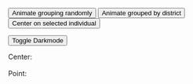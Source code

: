 <link href="style.css" rel="stylesheet" type="text/css" />

<button id="random-button">Animate grouping randomly</button>
<button id="grid-button">Animate grouped by district</button>
<button id="individual-center-button">Center on selected individual</button>


<button id="toggle-background">Toggle Darkmode</button>
<div id="wrapper">
  <div id="filter-container" class="flex flex-horizontal">
  </div>

  <div id='my-canvas' class="left"></div>
  <div class="right inspectorPanel">
    Center: 
    <div class="inspector">
      <lively-inspector id="center-inspector"></lively-inspector>
    </div>
    <br> Point:
    <div class="inspector">
      <lively-inspector id="inspector"></lively-inspector>
    </div>
  </div>
</div>

<svg width="800" height="1000"></svg>

<script>
import d3 from "src/external/d3.v5.js"
import mp2 from "https://lively-kernel.org/lively4/BP2019RH1/scratch/individualsAsPoints/regl/npm-modules/npm-mouse-position.js"
import mb2 from "https://lively-kernel.org/lively4/BP2019RH1/scratch/individualsAsPoints/regl/npm-modules/npm-mouse-pressed.js" 

import { AVFParser } from "https://lively-kernel.org/voices/parsing-data/avf-parser.js"
import { ReGL } from "https://lively-kernel.org/lively4/BP2019RH1/scratch/individualsAsPoints/regl/npm-modules/regl-point-wrapper.js"
import { addSelectionEventListener } from "https://lively-kernel.org/lively4/BP2019RH1/scratch/individualsAsPoints/regl/point-selection.js"
import { Selector } from "https://lively-kernel.org/lively4/BP2019RH1/scratch/individualsAsPoints/regl/point-selection2.js"
import { Filterer } from "https://lively-kernel.org/lively4/BP2019RH1/scratch/individualsAsPoints/regl/point-filter.js"

// Some constants to use
const MAX_WIDTH = 800;
const MAX_HEIGHT = 720;
const MAX_SPEED = 25;
const POINT_SIZE = 7;
const POINT_COUNT = 50000;

var divCanvas = lively.query(this, "#my-canvas")
var canvas = <canvas width="800" height="720"></canvas>
var svg = lively.query(this, "svg")
var inspector = lively.query(this, "#inspector")
var centerInspector = lively.query(this, "#center-inspector")
var context = canvas.getContext("webgl") 
var regl = new ReGL(context)
var world = this

let attributes = ["gender", "region", "state", "zone", "district", "age"]

var selectPreferences = {"multipleSelect": false};

let backgroundColor = [255, 255, 255, 1]

divCanvas.appendChild(canvas)
divCanvas.appendChild(svg)

var mp = mp2(divCanvas)
var mb = mb2(divCanvas)


var filterer = new Filterer(attributes)
var selector = new Selector(this.parentElement, mb, mp, selectPreferences, inspector)

// Make scales
let colorScale = d3.scaleOrdinal(d3.schemeCategory10).domain(["male", "female"])
let attributeColorScale = d3.scaleOrdinal(d3.schemeSet2).domain(attributes)
let xScale
let xAxis



// Filter

const drawPoints = (inputPoints) => { 
  if (inputPoints == null) inputPoints = points;
  xScale = initDistrictScale(filterer.getFilteredData(inputPoints))
  colorScale = initColorScale(filterer.getFilteredData(inputPoints))
  xAxis = d3.axisBottom(xScale)
  
  regl.drawPoints({
    points: filterer.getFilteredData(inputPoints)
  });
}




let removeScale = (containerElement) => {
  return () => { d3.select(containerElement).select("g").remove() }
}

let addScale = () => {
  d3.select(svg).append("g")
    .attr("class", "axis")
    .attr("transform", "translate(" + 0 + "," + 800 + ")")
    .call(xAxis)
  .selectAll("text")
    .attr("y", 0)
    .attr("x", 9)
    .attr("dy", ".35em")
    .attr("transform", "rotate(90)")
    .style("text-anchor", "start");
}

let removeAndAddScale = (containerElement) => {
  return () => {
    d3.select(containerElement).select("g").remove();
    d3.select(svg).append("g")
    .attr("class", "axis")
    .attr("transform", "translate(" + 0 + "," + 720 + ")")
    .call(xAxis)
    .selectAll("text")
    .attr("y", 0)
    .attr("x", 9)
    .attr("dy", ".35em")
    .attr("transform", "rotate(90)")
    .style("text-anchor", "start");
  }
}



let getTargetPositionRandom = (point) => {
  return randomIntFromInterval(0, MAX_WIDTH)
}

let getTargetPositionDistrict = (point) => {
  return xScale(point.district) + randomIntFromInterval(10, xScale.bandwidth() - 10)
}

var points = []
//= createData(POINT_COUNT);
//   initScalesAndAxes(points)
//  initFilterSelect(points)

/*drawPoints({
  pointWidth: POINT_SIZE,
  points: points.filter(activeFilterExpr)
});*/

var selectPreferences = {"multipleSelect": false};

AVFParser.loadCompressedIndividualsWithKeysFromFile().then(result => {
  let data = result
  
  points = initData(data)
  
  xScale = initDistrictScale(points)
  colorScale = initColorScale(points)
  xAxis = d3.axisBottom(xScale)

  filterer.initFilterSelectBoxes(lively.query(world, "#filter-container"), points, world, drawPoints)
  selector.init(points, drawPoints)
  selector.start()
  
  drawPoints(points)
})

addEvtListenerAnimation(lively.query(this, "#random-button"), getTargetPositionRandom, removeScale(svg))
addEvtListenerAnimation(lively.query(this, "#grid-button"), getTargetPositionDistrict, removeAndAddScale(svg))


lively.query(this, "#toggle-background").addEventListener("click", () => {
  backgroundColor = [255-backgroundColor[0], 255-backgroundColor[1], 255-backgroundColor[2],1]
  regl.setBackgroundColor({r: backgroundColor[0], g: backgroundColor[1], b: backgroundColor[2]})
  
  drawPoints(points)
})

function initDistrictScale(data) {
  const uniqueDistrict = [...new Set(data.map(item => item.district))];
  let scale = d3.scaleBand().domain(uniqueDistrict).range([0, MAX_WIDTH])
  return scale
}

function initColorScale(data) {
  const uniqueGender = [...new Set(data.map(item => item.gender))];
  let scale = d3.scaleOrdinal(d3.schemeCategory10).domain(uniqueGender)
  return scale
}

//------- Data Helpers ---------//

function randomFromInterval(min, max) {
  return Math.random() * (max - min) + min;
}

function randomIntFromInterval(min, max) {
  return Math.floor(randomFromInterval(min, max));
}
/*
function createData(dataCount) {
  var data = [];
  for (var i = 0; i < dataCount; i++) {
    let x = randomIntFromInterval(POINT_SIZE, MAX_WIDTH)
    let y = randomIntFromInterval(POINT_SIZE, MAX_HEIGHT)
    let gender = genderNames[randomIntFromInterval(0, genderNames.length - 1)]
    
    var datum = {
      age: randomIntFromInterval(10,99),
      district: districtNames[randomIntFromInterval(0, districtNames.length - 1)],
      gender: gender,
      themes: {},
      
      drawing: {
        id: i,
        speed: randomFromInterval(1, MAX_SPEED),
        y: y,
        x: x,
        sy: y,
        sx: x,
        highlighted: false,
        size: randomIntFromInterval(POINT_SIZE, POINT_SIZE),
        color: d3.rgb(colorScale(gender)), 
        defaultColor: d3.rgb(colorScale(gender)),
      }
    };

    data.push(datum);
  }
  return data;
}*/

function initData(data) {
  let result = data
  
  for (var i = 0; i < result.length; i++) {
    let x = randomIntFromInterval(POINT_SIZE, MAX_WIDTH)
    let y = randomIntFromInterval(POINT_SIZE, MAX_HEIGHT)
    
    result[i]["drawing"] = {
      id: i,
      y: y,
      x: x,
      sy: y,
      sx: x,
      highlighted: false,
      size: POINT_SIZE,
      color: d3.rgb(colorScale(result[i].gender)),
      defaultColor: d3.rgb(colorScale(result[i].gender)),
    };
  }
  
  return result
}

//------- EventListener ---------//
function addEvtListenerAnimation(button, getTargetPosition, beforeAnimation) {
  button.addEventListener("click", () => {
    const duration = 2000
    const ease = d3.easeCubic
    
    beforeAnimation()
    
    points.forEach((point) => {
      point.drawing.x = getTargetPosition(point)
    });
    
    var currentPoints = filterer.getFilteredData(points)
    
    let timer = d3.timer((elapsed) => {
      const t = Math.min(1, ease(elapsed / duration))

      regl.animatePoints({
        points: currentPoints,
        tick: t,
      })

      if (t === 1) {
        timer.stop()
        points.forEach(point => {point.drawing.sx = point.drawing.x; point.drawing.sy = point.drawing.y})
      }
    })
  })
}

var radius = 100;
var arcThickness = 20;
let padAngle = 0.02

var arc = d3.arc()
    .innerRadius(function(d){return d[3] * radius - arcThickness / 2;})
    .outerRadius(function(d){return d[3] * radius + arcThickness / 2;})
    .startAngle(function(d){return cScale(d[1]);})
    .endAngle(function(d){return cScale(d[0]);})
    .padAngle([padAngle]);
    
var cScale = d3.scaleLinear()
    .domain([1,0])
    .range([Math.PI/ 2, 2 * Math.PI + Math.PI/2]);
    

            
let individualCenterButton = lively.query(this, "#individual-center-button")

individualCenterButton.addEventListener("click", () => {

  if (selector.selectedObjects.length <= 0) {
    return;
  }
  
  let center = points[selector.selectedObjects[0]];
  centerInspector.inspect(center)

  let differingPoints = calculateDifferingPoints(center, points)
  let differingAttributeCounts = calculateDifferingAttributeCounts(differingPoints)
  let angleDictAndArcs = calculateAttributeMarginsAndAngles(differingAttributeCounts, differingPoints)
  
  let angleDict = angleDictAndArcs[0]
  let arcs = angleDictAndArcs[1]
  
  var canvasPositionInfo = canvas.getBoundingClientRect();
  var canvasWidth = canvasPositionInfo.width;
  var canvasHeight = canvasPositionInfo.height;

  let centerCopy = JSON.parse(JSON.stringify(center))
  centerCopy.drawing.x = canvasWidth / 2;
  centerCopy.drawing.y = canvasHeight / 2;
  
  debugger
  let drawingPoints = []
  for (var i = 1; i < differingPoints.length; i++) {
    differingPoints[i].forEach(point => 
     {if (angleDict[point.differingAttributes]) {
      let randomAngle = randomFromInterval(angleDict[point.differingAttributes].startAngle, angleDict[point.differingAttributes].endAngle);
      point.drawing.angle = randomAngle
      point.drawing.x = centerCopy.drawing.x + radius * i * Math.cos(randomAngle);
      point.drawing.y = centerCopy.drawing.y - radius * i * Math.sin(randomAngle); 
      drawingPoints.push(point)
     }
      }
  )
  }
  
  
  debugger
  drawingPoints.push(centerCopy)
let SVG = d3.select(svg)
 
 d3.select(svg).selectAll("path")
  .data(arcs)
  .enter()
  .append("path")
  .style("fill", function(d){return d3.rgb(attributeColorScale(d[2]));})
  .style("opacity", 0.3)
  .attr("transform", "translate(" + centerCopy.drawing.x + "," + centerCopy.drawing.y +")")
  .attr("d", arc);

// Add one dot in the legend for each name.
var size = 20
var distance = 70

SVG.selectAll("mydots")
  .data(attributes)
  .enter()
  .append("rect")
    .attr("x", function(d,i){ return 10 + i * (size + distance)} )
    .attr("y", 720) // 100 is where the first dot appears. 25 is the distance between dots
    .attr("width", size)
    .attr("height", size)
    .style("fill", function(d){ return attributeColorScale(d)})

// Add one dot in the legend for each name.
SVG.selectAll("mylabels")
  .data(attributes)
  .enter()
  .append("text")
    .attr("x", function(d,i){ return 10 + i*(size + distance) + size*1.4} )
    .attr("y", 720 + size/2 ) // 100 is where the first dot appears. 25 is the distance between dots
    .style("fill", function(d){ return attributeColorScale(d)})
    .text(function(d){ return d})
    .attr("text-anchor", "left")
    .style("alignment-baseline", "middle")

  
 
  drawPoints(drawingPoints)
  selector.updateSelectableObjects(drawingPoints)
    
})

function calculateDifferingPoints(center, points) {
    let differingPoints = []
    for (var point of points) {
      let count = 0
      let differingAttributes = []
      for (var attr of attributes) {
        if (center[attr] != point[attr]) {
          count ++;
          differingAttributes.push(attr)
        }
      }
      let pointCopy = JSON.parse(JSON.stringify(point))
      pointCopy["differingAttributes"] = differingAttributes
      if (differingPoints[count]) {
        differingPoints[count].push(pointCopy)
      } else {
        differingPoints[count] = [pointCopy]
      }
  }
  return differingPoints
}

function calculateDifferingAttributeCounts(differingPoints) {
  let differingAttributeCounts = []
  let naughtyList = []
  for (var i = 0; i < differingPoints.length; i++) {
    if (i == 0) {differingAttributeCounts[i] = [0]; continue;}
    if (i == 1) {
      differingAttributeCounts[i] = {}
        differingPoints[i].forEach(point => initOrIncrementCount(differingAttributeCounts[i],point.differingAttributes)
    )}
    if (i >= 2) {
      differingAttributeCounts[i] = {}
      differingPoints[i].forEach( point =>
          { let diffAttrs = point.differingAttributes
            let prefix = diffAttrs.slice(0, i - 1)
            var permFound = true
            if (!existsPrefix(differingAttributeCounts, i, prefix)) {
              
              let perms = perm(diffAttrs);
              permFound = false;
              perms.forEach(perm =>
              {  prefix = perm.slice(0, i - 1)
                if (existsPrefix(differingAttributeCounts, i, prefix)) {
                  diffAttrs = perm;
                  permFound = true;
                }
              }
              )
            }
            if (!permFound) {
                if (differingAttributeCounts[i]["noPrefix"]) {
                differingAttributeCounts[i]["noPrefix"]["totalCount"]++;
                initOrIncrementCount(differingAttributeCounts[i]["noPrefix"], diffAttrs)
              } else {
                differingAttributeCounts[i]["noPrefix"] = {}
                differingAttributeCounts[i]["noPrefix"]["totalCount"] = 1;
                differingAttributeCounts[i]["noPrefix"][diffAttrs] = 1;
              }
            }
            else if (differingAttributeCounts[i][prefix]) {
              differingAttributeCounts[i][prefix]["totalCount"]++;
              initOrIncrementCount(differingAttributeCounts[i][prefix], diffAttrs)
            } else {
              differingAttributeCounts[i][prefix] = {}
              differingAttributeCounts[i][prefix]["totalCount"] = 1;
              differingAttributeCounts[i][prefix][diffAttrs] = 1;
            }
          }
      )
    }
  }
  return differingAttributeCounts
}

function existsPrefix(differingAttributeCounts, i, prefix) {
  let keys = Object.keys(differingAttributeCounts[i-1])
  for (var j = 0; j < keys.length; j++) {
    if (i == 2) {
      if (keys[j] == prefix[0]) {return true;}
    } else {
      let attrKeys = Object.keys(differingAttributeCounts[i-1][keys[j]])
      for (var k = 0; k < attrKeys.length; k++) { 
        let possiblePrefix = attrKeys[k]
        if (possiblePrefix.split(",") == prefix) return true} 
    }
  }
  return false;
}

function shuffle(array) {
  for (let i = array.length - 1; i > 0; i--) {
    let j = Math.floor(Math.random() * (i + 1));
    [array[i], array[j]] = [array[j], array[i]];
  }
}

function perm(xs) {
  let ret = [];

  for (let i = 0; i < xs.length; i = i + 1) {
    let rest = perm(xs.slice(0, i).concat(xs.slice(i + 1)));

    if(!rest.length) {
      ret.push([xs[i]])
    } else {
      for(let j = 0; j < rest.length; j = j + 1) {
        ret.push([xs[i]].concat(rest[j]))
      }
    }
  }
  return ret;
}

function calculateAttributeMarginsAndAngles(differingAttributeCounts, differingPoints){
  let margins = []
  margins[0] = {};
  let arcs = []
  let angleDict = {}
  
  //calculate basis values for first circle
  margins[1] = {};
  let totalDifferingIndividuals = differingPoints[1].length
  Object.keys(differingAttributeCounts[1]).forEach(attr => margins[1][attr] = differingAttributeCounts[1][attr] / totalDifferingIndividuals)
  
  let count = 0

  for (var key of Object.keys(margins[1])) {
     if (margins[1][key] == 0) continue;
     arcs.push([count, count + margins[1][key], key, 1])
     angleDict[key] = {startAngle:  (count * 2 * Math.PI * padAngle * 3) + (count * 2 * Math.PI), endAngle: (count + margins[1][key]) * 2 * Math.PI - ((count + margins[1][key]) * 2 * Math.PI * (padAngle * 3))}
     count += margins[1][key]
  }
  
  for (var i = 2; i < differingAttributeCounts.length; i++){
   Object.keys(differingAttributeCounts[i]).forEach( prefix =>
    { 
      if (prefix != "noPrefix") {
      
      let startAngle = angleDict[prefix].startAngle;
      let count = 0;
      Object.keys(differingAttributeCounts[i][prefix]).forEach( attr =>
      { if (attr != "totalCount"){
        let margin = differingAttributeCounts[i][prefix][attr] / differingAttributeCounts[i][prefix]["totalCount"]
        
        angleDict[attr] = {startAngle:  (count * 2 * Math.PI * padAngle * 3) + (count * 2 * Math.PI) + startAngle, endAngle: (count + margin) * 2 * Math.PI - ((count + margin) * 2 * Math.PI * (padAngle * 3)) + startAngle}
        arcs.push([startAngle / (2 * Math.PI) + count, startAngle / (2 * Math.PI) + count + margin, prefix.split(",")[0], i]);
        count += margin;
      } 
        
     } )
    
    }
    })
    
    
  }
  return [angleDict, arcs]
  
}

function initOrIncrementCount(obj, index) {
  if (obj[index]) {
    obj[index]++;
  }
  else {
    obj[index] = 1;
  }
}

/* calculateMargins
let margins = []
Object.keys(differingAttributeCounts[i]).forEach(attr => margins[i][attr] = differingAttributeCounts[i][attr] / totalDifferingIndividuals)
 margins[i] = {}
 */
 
// Geometry helpers

function toRadians (angle) {
  return angle * (Math.PI / 180);
}

function getRandomColor(count) {
  var letters = '0123456789ABCDEF';
  var color = '#';
  for (var i = 0; i < 6; i++) {
    color += letters[Math.floor(Math.random() * 16)];
  }
  return color;
}




</script>

